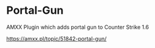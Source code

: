 # Portal-Gun
AMXX Plugin which adds portal gun to Counter Strike 1.6

https://amxx.pl/topic/51842-portal-gun/
